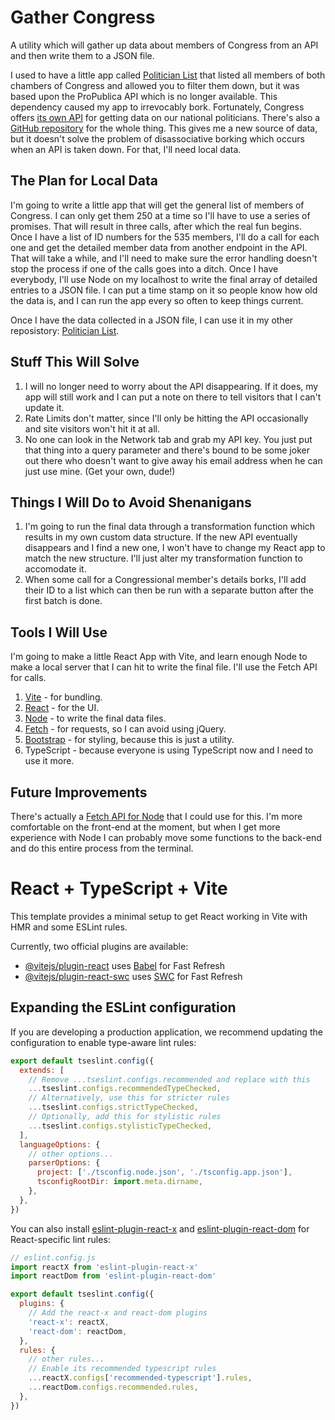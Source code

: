 # Gather Congress
A utility which will gather up data about members of Congress from an API and then write them to a JSON file.

I used to have a little app called [Politician List](https://github.com/briancribb/politicianlist) that listed all members of both chambers of Congress and allowed you to filter them down, but it was based upon the ProPublica API which is no longer available. This dependency caused my app to irrevocably bork. Fortunately, Congress offers [its own API](https://api.congress.gov/) for getting data on our national politicians. There's also a [GitHub repository](https://github.com/LibraryOfCongress/api.congress.gov/) for the whole thing. This gives me a new source of data, but it doesn't solve the problem of disassociative borking which occurs when an API is taken down. For that, I'll need local data.

## The Plan for Local Data
I'm going to write a little app that will get the general list of members of Congress. I can only get them 250 at a time so I'll have to use a series of promises. That will result in three calls, after which the real fun begins. Once I have a list of ID numbers for the 535 members, I'll do a call for each one and get the detailed member data from another endpoint in the API. That will take a while, and I'll need to make sure the error handling doesn't stop the process if one of the calls goes into a ditch. Once I have everybody, I'll use Node on my localhost to write the final array of detailed entries to a JSON file. I can put a time stamp on it so people know how old the data is, and I can run the app every so often to keep things current.

Once I have the data collected in a JSON file, I can use it in my other reposistory: [Politician List](https://github.com/briancribb/politicianlist). 

## Stuff This Will Solve

1. I will no longer need to worry about the API disappearing. If it does, my app will still work and I can put a note on there to tell visitors that I can't update it.
2. Rate Limits don't matter, since I'll only be hitting the API occasionally and site visitors won't hit it at all.
3. No one can look in the Network tab and grab my API key. You just put that thing into a query parameter and there's bound to be some joker out there who doesn't want to give away his email address when he can just use mine. (Get your own, dude!)

## Things I Will Do to Avoid Shenanigans
1. I'm going to run the final data through a transformation function which results in my own custom data structure. If the new API eventually disappears and I find a new one, I won't have to change my React app to match the new structure. I'll just alter my transformation function to accomodate it.
2. When some call for a Congressional member's details borks, I'll add their ID to a list which can then be run with a separate button after the first batch is done.

## Tools I Will Use
I'm going to make a little React App with Vite, and learn enough Node to make a local server that I can hit to write the final file. I'll use the Fetch API for calls.
1. [Vite](https://vite.dev/) - for bundling.
2. [React](https://react.dev/) - for the UI.
3. [Node](https://nodejs.org/en) - to write the final data files.
4. [Fetch](https://developer.mozilla.org/en-US/docs/Web/API/Fetch_API) - for requests, so I can avoid using jQuery.
5. [Bootstrap](https://getbootstrap.com/) - for styling, because this is just a utility.
6. TypeScript - because everyone is using TypeScript now and I need to use it more.

## Future Improvements
There's actually a [Fetch API for Node](https://nodejs.org/en/learn/getting-started/fetch) that I could use for this. I'm more comfortable on the front-end at the moment, but when I get more experience with Node I can probably move some functions to the back-end and do this entire process from the terminal.


# React + TypeScript + Vite

This template provides a minimal setup to get React working in Vite with HMR and some ESLint rules.

Currently, two official plugins are available:

- [@vitejs/plugin-react](https://github.com/vitejs/vite-plugin-react/blob/main/packages/plugin-react/README.md) uses [Babel](https://babeljs.io/) for Fast Refresh
- [@vitejs/plugin-react-swc](https://github.com/vitejs/vite-plugin-react-swc) uses [SWC](https://swc.rs/) for Fast Refresh

## Expanding the ESLint configuration

If you are developing a production application, we recommend updating the configuration to enable type-aware lint rules:

```js
export default tseslint.config({
  extends: [
    // Remove ...tseslint.configs.recommended and replace with this
    ...tseslint.configs.recommendedTypeChecked,
    // Alternatively, use this for stricter rules
    ...tseslint.configs.strictTypeChecked,
    // Optionally, add this for stylistic rules
    ...tseslint.configs.stylisticTypeChecked,
  ],
  languageOptions: {
    // other options...
    parserOptions: {
      project: ['./tsconfig.node.json', './tsconfig.app.json'],
      tsconfigRootDir: import.meta.dirname,
    },
  },
})
```

You can also install [eslint-plugin-react-x](https://github.com/Rel1cx/eslint-react/tree/main/packages/plugins/eslint-plugin-react-x) and [eslint-plugin-react-dom](https://github.com/Rel1cx/eslint-react/tree/main/packages/plugins/eslint-plugin-react-dom) for React-specific lint rules:

```js
// eslint.config.js
import reactX from 'eslint-plugin-react-x'
import reactDom from 'eslint-plugin-react-dom'

export default tseslint.config({
  plugins: {
    // Add the react-x and react-dom plugins
    'react-x': reactX,
    'react-dom': reactDom,
  },
  rules: {
    // other rules...
    // Enable its recommended typescript rules
    ...reactX.configs['recommended-typescript'].rules,
    ...reactDom.configs.recommended.rules,
  },
})
```
